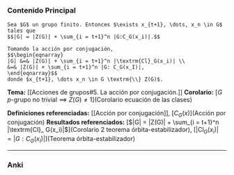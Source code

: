 ### Contenido Principal

```ad-theorem
Sea $G$ un grupo finito. Entonces $\exists x_{t+1}, \dots, x_n \in G$ tales que
$$|G| = |Z(G)| + \sum_{i = t+1}^n |G:C_G(x_i)|.$$
```

```ad-proof
Tomando la acción por conjugación,
$$\begin{eqnarray}
|G| &=& |Z(G)| + \sum_{i = t+1}^n |\textrm{Cl}_G(x_i)| \\
&=& |Z(G)| + \sum_{i = t+1}^n |G: C_G(x_I)|,
\end{eqnarray}$$
donde $x_{t+1}, \dots x_n \in G \textrm{\\} Z(G)$.
```

**Tema:** [[Acciones de grupos#5. La acción por conjugación.]]
**Corolario:** [$G$ $p$-grupo no trivial $\implies$ $Z(G) \neq 1$](Corolario ecuación de las clases)

**Definiciones referenciadas:** [[Acción por conjugación]], [$C_G(x)$](Acción por conjugación)
**Resultados referenciados:** [$|G| = |Z(G)| + \sum_{i = t+1}^n |\textrm{Cl}_ G(x_i)|$](Corolario 2 teorema órbita-estabilizador), [$|\textrm{Cl}_ G(x_i)| = |G: C_G(x_I)|$](Teorema órbita-estabilizador)

---
### Anki
